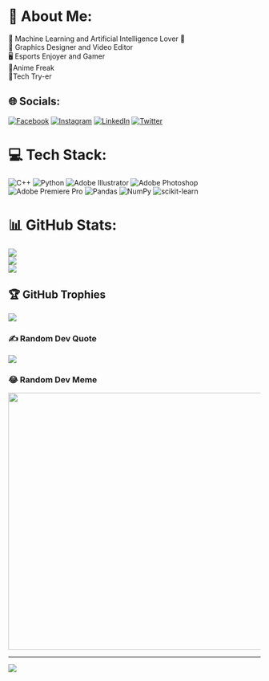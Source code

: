 # 💫 About Me:
🤖 Machine Learning and Artificial Intelligence Lover 🤖<br>🎴 Graphics Designer and Video Editor<br>🖥️ Esports Enjoyer and Gamer<br>🦹Anime Freak<br>🦿Tech Try-er


## 🌐 Socials:
[![Facebook](https://img.shields.io/badge/Facebook-%231877F2.svg?logo=Facebook&logoColor=white)](https://facebook.com/https://www.facebook.com/gurneet.singh.125/) [![Instagram](https://img.shields.io/badge/Instagram-%23E4405F.svg?logo=Instagram&logoColor=white)](https://instagram.com/https://www.instagram.com/gurneet.singh.125/) [![LinkedIn](https://img.shields.io/badge/LinkedIn-%230077B5.svg?logo=linkedin&logoColor=white)](https://linkedin.com/in/https://www.linkedin.com/in/gurneetsingh222/) [![Twitter](https://img.shields.io/badge/Twitter-%231DA1F2.svg?logo=Twitter&logoColor=white)](https://twitter.com/https://twitter.com/Gurneet1928) 

# 💻 Tech Stack:
![C++](https://img.shields.io/badge/c++-%2300599C.svg?style=for-the-badge&logo=c%2B%2B&logoColor=white) ![Python](https://img.shields.io/badge/python-3670A0?style=for-the-badge&logo=python&logoColor=ffdd54) ![Adobe Illustrator](https://img.shields.io/badge/adobeillustrator-%23FF9A00.svg?style=for-the-badge&logo=adobeillustrator&logoColor=white) ![Adobe Photoshop](https://img.shields.io/badge/adobephotoshop-%2331A8FF.svg?style=for-the-badge&logo=adobephotoshop&logoColor=white) ![Adobe Premiere Pro](https://img.shields.io/badge/Adobe%20Premiere%20Pro-9999FF.svg?style=for-the-badge&logo=Adobe%20Premiere%20Pro&logoColor=white) ![Pandas](https://img.shields.io/badge/pandas-%23150458.svg?style=for-the-badge&logo=pandas&logoColor=white) ![NumPy](https://img.shields.io/badge/numpy-%23013243.svg?style=for-the-badge&logo=numpy&logoColor=white) ![scikit-learn](https://img.shields.io/badge/scikit--learn-%23F7931E.svg?style=for-the-badge&logo=scikit-learn&logoColor=white)
# 📊 GitHub Stats:
![](https://github-readme-stats.vercel.app/api?username=Gurneet1928&theme=blue-green&hide_border=false&include_all_commits=false&count_private=false)<br/>
![](https://github-readme-streak-stats.herokuapp.com/?user=Gurneet1928&theme=blue-green&hide_border=false)<br/>
![](https://github-readme-stats.vercel.app/api/top-langs/?username=Gurneet1928&theme=blue-green&hide_border=false&include_all_commits=false&count_private=false&layout=compact)

## 🏆 GitHub Trophies
![](https://github-profile-trophy.vercel.app/?username=Gurneet1928&theme=monokai&no-frame=false&no-bg=true&margin-w=4)

### ✍️ Random Dev Quote
![](https://quotes-github-readme.vercel.app/api?type=horizontal&theme=radical)

### 😂 Random Dev Meme
<img src="https://random-memer.herokuapp.com/" width="512px"/>

---
[![](https://visitcount.itsvg.in/api?id=Gurneet1928&icon=0&color=0)](https://visitcount.itsvg.in)

<!-- Proudly created with GPRM ( https://gprm.itsvg.in ) -->